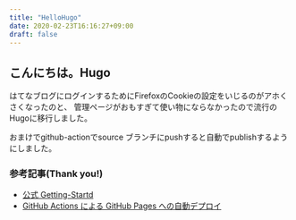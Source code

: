 ```yaml
---
title: "HelloHugo"
date: 2020-02-23T16:16:27+09:00
draft: false
---
```

   
## こんにちは。Hugo

はてなブログにログインするためにFirefoxのCookieの設定をいじるのがアホくさくなったのと、
管理ページがおもすぎて使い物にならなかったので流行のHugoに移行しました。

おまけでgithub-actionでsource ブランチにpushすると自動でpublishするようにしました。

### 参考記事(Thank you!)

- [公式 Getting-Startd](https://gohugo.io/getting-started/quick-start/)
- [GitHub Actions による GitHub Pages への自動デプロイ](https://qiita.com/peaceiris/items/d401f2e5724fdcb0759d) 